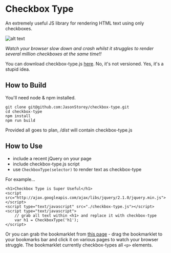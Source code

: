Checkbox Type
=============

An extremely useful JS library for rendering HTML text using only checkboxes.

![alt text](http://jasonstorey.co.uk/checkbox/checkbox-type.png "Checkbox type screenshot")

*Watch your browser slow down and crash whilst it struggles to render several million checkboxes at the same time!!*

You can download checkbox-type.js [here](http://jasonstorey.co.uk/checkbox/checkbox-type.min.js). No, it's not versioned. Yes, it's a stupid idea.

How to Build
------
You'll need node & npm installed.

    git clone git@github.com:JasonStorey/checkbox-type.git
    cd checkbox-type
    npm install
    npm run build

Provided all goes to plan, */dist* will contain checkbox-type.js

How to Use
-------
* include a recent jQuery on your page
* include checkbox-type.js script
* use `CheckboxType(selector)` to render text as checkbox-type

For example...
    
    <h1>Checkbox Type is Super Useful</h1>
    <script src="http://ajax.googleapis.com/ajax/libs/jquery/2.1.0/jquery.min.js"></script>
    <script type="text/javascript" src="./checkbox-type.js"></script>
    <script type="text/javascript">
        // grab all text within <h1> and replace it with checkbox-type
		var h1 = CheckboxType('h1');
	</script>
    
Or you can grab the bookmarklet from [this page](http://jasonstorey.co.uk/checkbox/) - drag the bookmarklet to your bookmarks bar and click it on various pages to watch your browser struggle. The bookmarklet currently checkbox-types all `<p>` elements.
